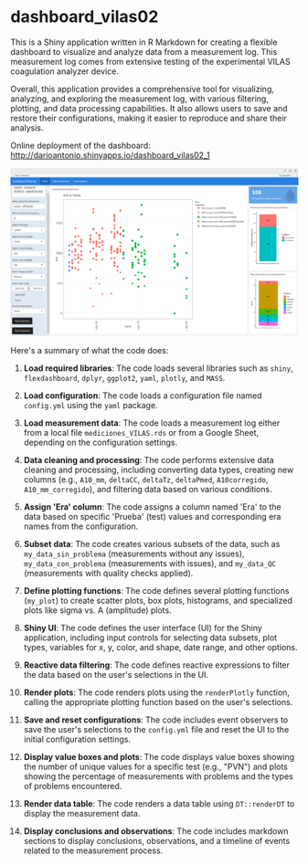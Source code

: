 # dashboard_vilas02

This is a Shiny application written in R Markdown for creating a flexible dashboard to visualize and analyze data from a measurement log. This measurement log comes from extensive testing of the experimental VILAS coagulation analyzer device.

Overall, this application provides a comprehensive tool for visualizing, analyzing, and exploring the measurement log, with various filtering, plotting, and data processing capabilities. It also allows users to save and restore their configurations, making it easier to reproduce and share their analysis.

Online deployment of the dashboard:
http://darioantonio.shinyapps.io/dashboard_vilas02_1

![Screenshot example](screenshot.png)

Here's a summary of what the code does:

1. **Load required libraries**: The code loads several libraries such as `shiny`, `flexdashboard`, `dplyr`, `ggplot2`, `yaml`, `plotly`, and `MASS`.

2. **Load configuration**: The code loads a configuration file named `config.yml` using the `yaml` package.

3. **Load measurement data**: The code loads a measurement log either from a local file `mediciones_VILAS.rds` or from a Google Sheet, depending on the configuration settings.

4. **Data cleaning and processing**: The code performs extensive data cleaning and processing, including converting data types, creating new columns (e.g., `A10_mm`, `deltaCC`, `deltaTz`, `deltaPmed`, `A10corregido`, `A10_mm_corregido`), and filtering data based on various conditions.

5. **Assign 'Era' column**: The code assigns a column named 'Era' to the data based on specific 'Prueba' (test) values and corresponding era names from the configuration.

6. **Subset data**: The code creates various subsets of the data, such as `my_data_sin_problema` (measurements without any issues), `my_data_con_problema` (measurements with issues), and `my_data_QC` (measurements with quality checks applied).

7. **Define plotting functions**: The code defines several plotting functions (`my_plot`) to create scatter plots, box plots, histograms, and specialized plots like sigma vs. A (amplitude) plots.

8. **Shiny UI**: The code defines the user interface (UI) for the Shiny application, including input controls for selecting data subsets, plot types, variables for x, y, color, and shape, date range, and other options.

9. **Reactive data filtering**: The code defines reactive expressions to filter the data based on the user's selections in the UI.

10. **Render plots**: The code renders plots using the `renderPlotly` function, calling the appropriate plotting function based on the user's selections.

11. **Save and reset configurations**: The code includes event observers to save the user's selections to the `config.yml` file and reset the UI to the initial configuration settings.

12. **Display value boxes and plots**: The code displays value boxes showing the number of unique values for a specific test (e.g., "PVN") and plots showing the percentage of measurements with problems and the types of problems encountered.

13. **Render data table**: The code renders a data table using `DT::renderDT` to display the measurement data.

14. **Display conclusions and observations**: The code includes markdown sections to display conclusions, observations, and a timeline of events related to the measurement process.

 

